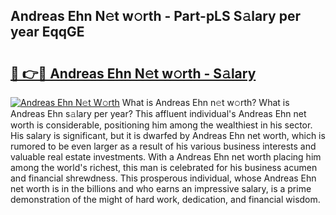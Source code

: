 ## Andreas Ehn N𝚎t w𝚘rth - Part-pLS S𝚊lary per year EqqGE

# <h2><a href="http://gc2ucv9.nevu.top/?p=Andreas+Ehn">🔗 👉🔴 Andreas Ehn N𝚎t w𝚘rth - S𝚊lary</a></h2>

[![Andreas Ehn N𝚎t W𝚘rth](https://i.imgur.com/Oavwk0R.jpeg)](http://gc2ucv9.nevu.top/?p=Andreas+Ehn)
What is Andreas Ehn n𝚎t w𝚘rth? What is Andreas Ehn s𝚊lary per year?
This affluent individual's Andreas Ehn net worth is considerable, positioning him among the wealthiest in his sector. His salary is significant, but it is dwarfed by Andreas Ehn net worth, which is rumored to be even larger as a result of his various business interests and valuable real estate investments. With a Andreas Ehn net worth placing him among the world's richest, this man is celebrated for his business acumen and financial shrewdness. This prosperous individual, whose Andreas Ehn net worth is in the billions and who earns an impressive salary, is a prime demonstration of the might of hard work, dedication, and financial wisdom.
